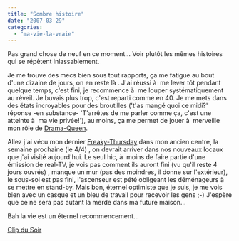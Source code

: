 ```yaml
---
title: "Sombre histoire"
date: "2007-03-29"
categories: 
  - "ma-vie-la-vraie"
---
```


Pas grand chose de neuf en ce moment... Voir plutôt les mêmes histoires qui se répètent inlassablement.

Je me trouve des mecs bien sous tout rapports, ça me fatigue au bout d'une dizaine de jours, on en reste là . J'ai réussi à  me lever tôt pendant quelque temps, c'est fini, je recommence à  me louper systématiquement au réveil. Je buvais plus trop, c'est reparti comme en 40. Je me mets dans des états incroyables pour des broutilles ('t'as mangé quoi ce midi?' réponse -en substance- 'T'arrêtes de me parler comme ça, c'est une atteinte à  ma vie privée!'), au moins, ça me permet de jouer à  merveille mon rôle de [Drama-Queen](http://en.wiktionary.org/wiki/drama_queen).

Allez j'ai vécu mon dernier [Freaky-Thursday](http://kwaite.free.fr/wordpress/index.php/2006/11/04/rien-vu-venir/) dans mon ancien centre, la semaine prochaine (le 4/4) , on devrait arriver dans nos nouveaux locaux que j'ai visité aujourd'hui. Le seul hic, à  moins de faire partie d'une émission de real-TV, je vois pas comment ils auront fini (vu qu'il reste 4 jours ouvrés) , manque un mur (pas des moindres, il donne sur l'extérieur), le sous-sol est pas fini, l'ascenseur est pété obligeant les déménageurs à  se mettre en stand-by. Mais bon, éternel optimiste que je suis, je me vois bien avec un casque et un bleu de travail pour recevoir les gens ;-) J'espère que ce ne sera pas autant la merde dans ma future maison...

Bah la vie est un éternel recommencement...

  
[Clip du Soir](http://www.youtube.com/v/9yLnYO9gPMc)
